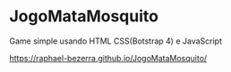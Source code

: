 # JogoMataMosquito

Game simple usando HTML CSS(Botstrap 4) e JavaScript

https://raphael-bezerra.github.io/JogoMataMosquito/
